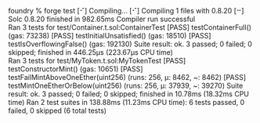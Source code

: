 <div id="termynal" data-termynal>
    <span data-ty="input">foundry % forge test</span>
    <span data-ty>[⠊] Compiling...</span>
    <span data-ty>[⠊] Compiling 1 files with 0.8.20</span>
    <span data-ty>[⠒] Solc 0.8.20 finished in 982.65ms</span>
    <span data-ty>Compiler run successful</span>
    <br>
    <span data-ty>Ran 3 tests for test/Container.t.sol:ContainerTest</span>
    <span data-ty>[PASS] testContainerFull() (gas: 73238)</span>
    <span data-ty>[PASS] testInitialUnsatisfied() (gas: 18510)</span>
    <span data-ty>[PASS] testIsOverflowingFalse() (gas: 192130)</span>
    <span data-ty>Suite result: ok. 3 passed; 0 failed; 0 skipped; finished in 446.25µs (223.67µs CPU time)</span>
    <br>
    <span data-ty>Ran 3 tests for test/MyToken.t.sol:MyTokenTest</span>
    <span data-ty>[PASS] testConstructorMint() (gas: 10651)</span>
    <span data-ty>[PASS] testFailMintAboveOneEther(uint256) (runs: 256, μ: 8462, ~: 8462)</span>
    <span data-ty>[PASS] testMintOneEtherOrBelow(uint256) (runs: 256, μ: 37939, ~: 39270)</span>
    <span data-ty>Suite result: ok. 3 passed; 0 failed; 0 skipped; finished in 10.78ms (18.32ms CPU time)</span>
    <span data-ty>Ran 2 test suites in 138.88ms (11.23ms CPU time): 6 tests passed, 0 failed, 0 skipped (6 total tests)</span>
    <span data-ty="input"></span>
</div>
